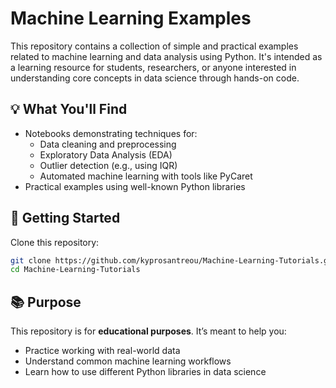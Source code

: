 # Machine Learning Examples

This repository contains a collection of simple and practical examples related to machine learning and data analysis using Python. It's intended as a learning resource for students, researchers, or anyone interested in understanding core concepts in data science through hands-on code.

## 💡 What You'll Find

- Notebooks demonstrating techniques for:
  - Data cleaning and preprocessing
  - Exploratory Data Analysis (EDA)
  - Outlier detection (e.g., using IQR)
  - Automated machine learning with tools like PyCaret
- Practical examples using well-known Python libraries

## 🚀 Getting Started

Clone this repository:

```bash
git clone https://github.com/kyprosantreou/Machine-Learning-Tutorials.git
cd Machine-Learning-Tutorials
```

## 📚 Purpose

This repository is for **educational purposes**. It’s meant to help you:

- Practice working with real-world data  
- Understand common machine learning workflows  
- Learn how to use different Python libraries in data science
